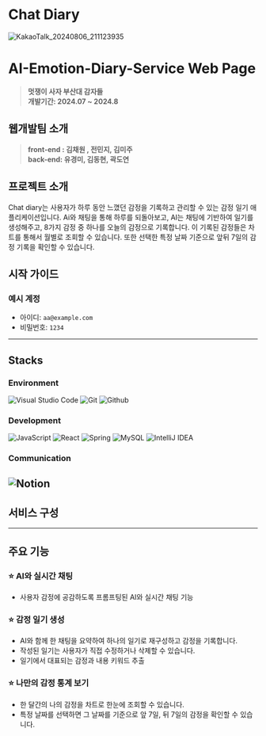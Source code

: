 # Chat Diary

![KakaoTalk_20240806_211123935](https://github.com/user-attachments/assets/38f3ac41-e7d1-4e20-b61d-84359d9cd6ee)

# AI-Emotion-Diary-Service Web Page
> **멋쟁이 사자 부산대 감자들** <br/> **개발기간: 2024.07 ~ 2024.8**

## 웹개발팀 소개
> **front-end : 김채원 , 전민지, 김미주** <br/> **back-end: 유경미, 김동현, 곽도연**

## 프로젝트 소개

Chat diary는 사용자가 하루 동안 느꼈던 감정을 기록하고 관리할 수 있는 감정 일기 애플리케이션입니다.
Ai와 채팅을 통해 하루를 되돌아보고, AI는 채팅에 기반하여 일기를 생성해주고, 8가지 감정 중 하나를 오늘의 감정으로 기록합니다. 
이 기록된 감정들은 차트를 통해서 월별로 조회할 수 있습니다. 또한 선택한 특정 날짜 기준으로 앞뒤 7일의 감정 기록을 확인할 수 있습니다.

## 시작 가이드

### 예시 계정
- 아이디: `aa@example.com`
- 비밀번호: `1234`

---

## Stacks

### Environment
![Visual Studio Code](https://img.shields.io/badge/Visual%20Studio%20Code-007ACC?style=for-the-badge&logo=Visual%20Studio%20Code&logoColor=white)
![Git](https://img.shields.io/badge/Git-F05032?style=for-the-badge&logo=Git&logoColor=white)
![Github](https://img.shields.io/badge/GitHub-181717?style=for-the-badge&logo=GitHub&logoColor=white)

### Development
![JavaScript](https://img.shields.io/badge/JavaScript-F7DF1E?style=for-the-badge&logo=Javascript&logoColor=white)
![React](https://img.shields.io/badge/React-20232A?style=for-the-badge&logo=react&logoColor=61DAFB)
![Spring](https://img.shields.io/badge/spring-%236DB33F.svg?style=for-the-badge&logo=spring&logoColor=white)
![MySQL](https://img.shields.io/badge/mysql-4479A1.svg?style=for-the-badge&logo=mysql&logoColor=white)
![IntelliJ IDEA](https://img.shields.io/badge/IntelliJIDEA-000000.svg?style=for-the-badge&logo=intellij-idea&logoColor=white)

### Communication
![Notion](https://img.shields.io/badge/Notion-000000?style=for-the-badge&logo=Notion&logoColor=white)
---
## 서비스 구성

---
## 주요 기능 

### ⭐️ AI와 실시간 채팅
- 사용자 감정에 공감하도록 프롬프팅된 AI와 실시간 채팅 기능

### ⭐️ 감정 일기 생성
- AI와 함께 한 채팅을 요약하여 하나의 일기로 재구성하고 감정을 기록합니다.
- 작성된 일기는 사용자가 직접 수정하거나 삭제할 수 있습니다.
- 일기에서 대표되는 감정과 내용 키워드 추출

### ⭐️ 나만의 감정 통계 보기
- 한 달간의 나의 감정을 차트로 한눈에 조회할 수 있습니다.
- 특정 날짜를 선택하면 그 날짜를 기준으로 앞 7일, 뒤 7일의 감정을 확인할 수 있습니다.
